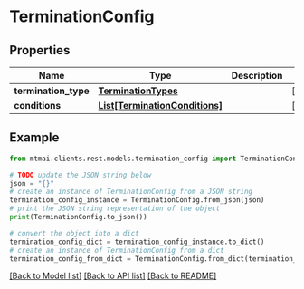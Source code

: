 # TerminationConfig


## Properties

Name | Type | Description | Notes
------------ | ------------- | ------------- | -------------
**termination_type** | [**TerminationTypes**](TerminationTypes.md) |  | [optional] 
**conditions** | [**List[TerminationConditions]**](TerminationConditions.md) |  | [optional] 

## Example

```python
from mtmai.clients.rest.models.termination_config import TerminationConfig

# TODO update the JSON string below
json = "{}"
# create an instance of TerminationConfig from a JSON string
termination_config_instance = TerminationConfig.from_json(json)
# print the JSON string representation of the object
print(TerminationConfig.to_json())

# convert the object into a dict
termination_config_dict = termination_config_instance.to_dict()
# create an instance of TerminationConfig from a dict
termination_config_from_dict = TerminationConfig.from_dict(termination_config_dict)
```
[[Back to Model list]](../README.md#documentation-for-models) [[Back to API list]](../README.md#documentation-for-api-endpoints) [[Back to README]](../README.md)


